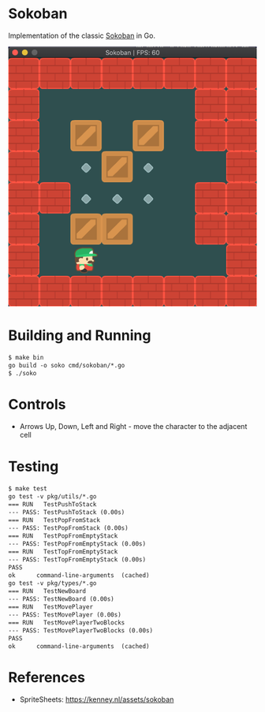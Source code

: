 # Sokoban

Implementation of the classic [Sokoban](https://en.wikipedia.org/wiki/Sokoban) in Go.

<p>
  <img src="https://raw.githubusercontent.com/csixteen/sokoban/master/screenshots/sokoban.png" />
</p>

# Building and Running

```
$ make bin
go build -o soko cmd/sokoban/*.go
$ ./soko
```

# Controls

- Arrows Up, Down, Left and Right - move the character to the adjacent cell

# Testing

```
$ make test
go test -v pkg/utils/*.go
=== RUN   TestPushToStack
--- PASS: TestPushToStack (0.00s)
=== RUN   TestPopFromStack
--- PASS: TestPopFromStack (0.00s)
=== RUN   TestPopFromEmptyStack
--- PASS: TestPopFromEmptyStack (0.00s)
=== RUN   TestTopFromEmptyStack
--- PASS: TestTopFromEmptyStack (0.00s)
PASS
ok  	command-line-arguments	(cached)
go test -v pkg/types/*.go
=== RUN   TestNewBoard
--- PASS: TestNewBoard (0.00s)
=== RUN   TestMovePlayer
--- PASS: TestMovePlayer (0.00s)
=== RUN   TestMovePlayerTwoBlocks
--- PASS: TestMovePlayerTwoBlocks (0.00s)
PASS
ok  	command-line-arguments	(cached)
```

# References
- SpriteSheets: https://kenney.nl/assets/sokoban
